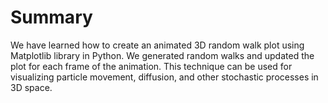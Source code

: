 # Summary

We have learned how to create an animated 3D random walk plot using Matplotlib library in Python. We generated random walks and updated the plot for each frame of the animation. This technique can be used for visualizing particle movement, diffusion, and other stochastic processes in 3D space.

